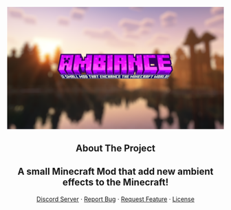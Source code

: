 [![GeodePlus][product]](https://modrinth.com/mod/ambiance)

<h2 align="center"> About The Project</h2>

<h2 align="center"> A small Minecraft Mod that add new ambient effects to the Minecraft!
</h2>

<p align="center">
<a href="https://discord.gg/PUJ42rkRBY">Discord Server</a> ·
<a href="https://github.com/ChorusTeam/ambiance/issues">Report Bug</a> ·
<a href="https://github.com/ChorusTeam/ambiance/issues">Request Feature</a> · 
<a href="https://github.com/ChorusTeam/ambiance/blob/master/LICENSE">License</a>
    

</p>

[Product]: mod.png